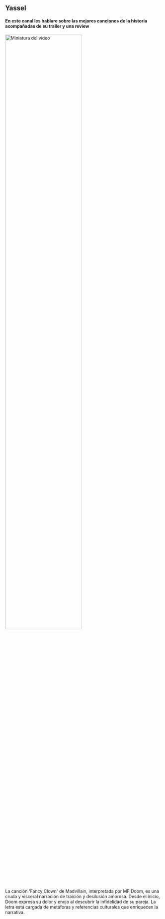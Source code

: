 ## **Yassel**

#### En este canal les hablare sobre las mejores canciones de la **historia** acompañadas de su trailer y una review

   <!--Comentario no visible-->
<a href="https://youtu.be/yEYCCiXLPTw" target="_blank">
  <img src="https://img.youtube.com/vi/yEYCCiXLPTw/0.jpg" alt="Miniatura del video" style="width:70%; max-width:480px;">
</a>
 <p>La canción 'Fancy Clown' de Madvillain, interpretada por MF Doom, es una cruda y visceral narración de traición y desilusión amorosa. Desde el inicio, Doom expresa su dolor y enojo al descubrir la infidelidad de su pareja. La letra está cargada de metáforas y referencias culturales que enriquecen la narrativa.</p>



